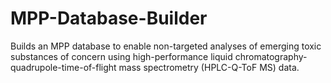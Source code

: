 # MPP-Database-Builder
Builds an MPP database to enable non-targeted analyses of emerging toxic substances of concern using high-performance liquid chromatography-quadrupole-time-of-flight mass spectrometry (HPLC-Q-ToF MS) data.
